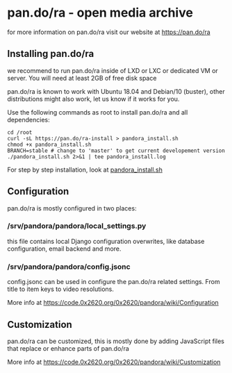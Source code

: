 # pan.do/ra - open media archive

  for more information on pan.do/ra visit our website at https://pan.do/ra

## Installing pan.do/ra

  we recommend to run pan.do/ra inside of LXD or LXC or dedicated VM or server.
  You will need at least 2GB of free disk space

  pan.do/ra is known to work with Ubuntu 18.04 and Debian/10 (buster),
  other distributions might also work, let us know if it works for you.

  Use the following commands as root to install pan.do/ra and all dependencies:

```
cd /root
curl -sL https://pan.do/ra-install > pandora_install.sh
chmod +x pandora_install.sh
BRANCH=stable # change to 'master' to get current developement version
./pandora_install.sh 2>&1 | tee pandora_install.log
```

 For step by step installation, look at [pandora_install.sh](vm/pandora_install.sh)


## Configuration

  pan.do/ra is mostly configured in two places:

### /srv/pandora/pandora/local_settings.py

  this file contains local Django configuration overwrites,
  like database configuration, email backend and more.


### /srv/pandora/pandora/config.jsonc

  config.jsonc can be used in configure the pan.do/ra related
  settings. From title to item keys to video resolutions.

  More info at
  https://code.0x2620.org/0x2620/pandora/wiki/Configuration


## Customization

  pan.do/ra can be customized, this is mostly done by adding
  JavaScript files that replace or enhance parts of pan.do/ra

  More info at
  https://code.0x2620.org/0x2620/pandora/wiki/Customization


